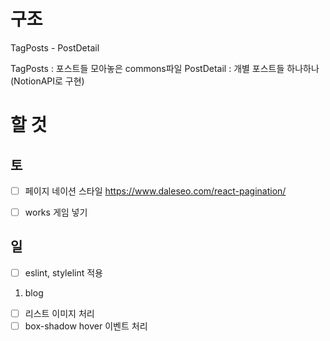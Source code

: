 # 구조

TagPosts - PostDetail

TagPosts : 포스트들 모아놓은 commons파일
PostDetail : 개별 포스트들 하나하나 (NotionAPI로 구현)

# 할 것

## 토

- [ ] 페이지 네이션 스타일
      https://www.daleseo.com/react-pagination/

- [ ] works 게임 넣기

## 일

- [ ] eslint, stylelint 적용

1. blog

- [ ] 리스트 이미지 처리
- [ ] box-shadow hover 이벤트 처리
